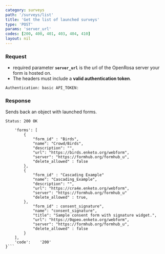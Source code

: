 ```yaml
---
category: surveys
path: '/surveys/list'
title: 'Get the list of launched surveys'
type: 'POST'
params: 'server_url'
codes: [200, 400, 401, 403, 404, 410]
layout: nil
---
```


### Request

* required parameter **`server_url`** is the url of the OpenRosa server your form is hosted on.
* The headers must include a **valid authentication token**.

```Authentication: basic API_TOKEN:```

### Response

Sends back an object with launched forms.

```Status: 200 OK```
```{
    'forms': [
        {
            "form_id" : "Birds",
            "name": "Crowd/Birds",
            "description": "",
            "url": "https://birds.enketo.org/webform",
            "server": "https://formhub.org/formhub_u",
            "delete_allowed" : false
        },
        {
            "form_id" : "Cascading Example"
            "name": "Cascading_Example",
            "description": "",
            "url": "https://cra4e.enketo.org/webform",
            "server": "https://formhub.org/formhub_u"
            "delete_allowed" : true,
        },
            "form_id" : consent_signature",
            "name": "consent_signature",
            "title": "Sample consent form with signature widget.",
            "url": "https://0qpeo.enketo.org/webform",
            "server": "https://formhub.org/formhub_u",
            "delete_allowed" : false
        }
    ],
    'code':    '200'
}```